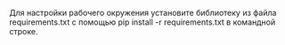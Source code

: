 Для настройки рабочего окружения установите библиотеку из файла requirements.txt c помощью pip install -r requirements.txt в командной строке.
